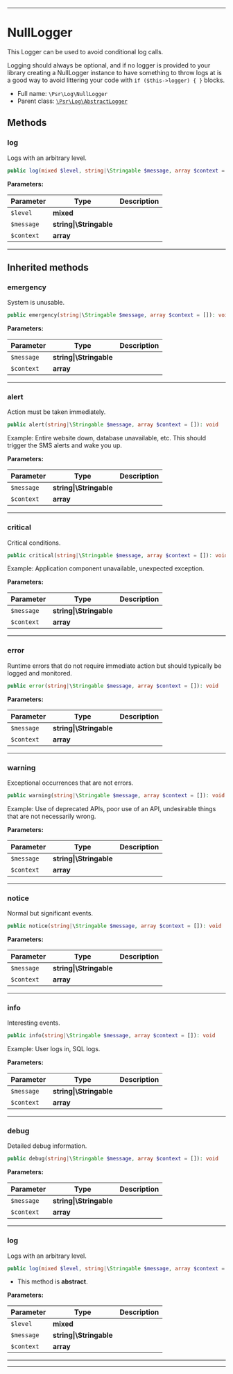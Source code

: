 ***

# NullLogger

This Logger can be used to avoid conditional log calls.

Logging should always be optional, and if no logger is provided to your
library creating a NullLogger instance to have something to throw logs at
is a good way to avoid littering your code with `if ($this->logger) { }`
blocks.

* Full name: `\Psr\Log\NullLogger`
* Parent class: [`\Psr\Log\AbstractLogger`](./AbstractLogger.md)

## Methods

### log

Logs with an arbitrary level.

```php
public log(mixed $level, string|\Stringable $message, array $context = []): void
```

**Parameters:**

| Parameter | Type | Description |
|-----------|------|-------------|
| `$level` | **mixed** |  |
| `$message` | **string&#124;\Stringable** |  |
| `$context` | **array** |  |

***

## Inherited methods

### emergency

System is unusable.

```php
public emergency(string|\Stringable $message, array $context = []): void
```

**Parameters:**

| Parameter | Type | Description |
|-----------|------|-------------|
| `$message` | **string&#124;\Stringable** |  |
| `$context` | **array** |  |

***

### alert

Action must be taken immediately.

```php
public alert(string|\Stringable $message, array $context = []): void
```

Example: Entire website down, database unavailable, etc. This should
trigger the SMS alerts and wake you up.

**Parameters:**

| Parameter | Type | Description |
|-----------|------|-------------|
| `$message` | **string&#124;\Stringable** |  |
| `$context` | **array** |  |

***

### critical

Critical conditions.

```php
public critical(string|\Stringable $message, array $context = []): void
```

Example: Application component unavailable, unexpected exception.

**Parameters:**

| Parameter | Type | Description |
|-----------|------|-------------|
| `$message` | **string&#124;\Stringable** |  |
| `$context` | **array** |  |

***

### error

Runtime errors that do not require immediate action but should typically
be logged and monitored.

```php
public error(string|\Stringable $message, array $context = []): void
```

**Parameters:**

| Parameter | Type | Description |
|-----------|------|-------------|
| `$message` | **string&#124;\Stringable** |  |
| `$context` | **array** |  |

***

### warning

Exceptional occurrences that are not errors.

```php
public warning(string|\Stringable $message, array $context = []): void
```

Example: Use of deprecated APIs, poor use of an API, undesirable things
that are not necessarily wrong.

**Parameters:**

| Parameter | Type | Description |
|-----------|------|-------------|
| `$message` | **string&#124;\Stringable** |  |
| `$context` | **array** |  |

***

### notice

Normal but significant events.

```php
public notice(string|\Stringable $message, array $context = []): void
```

**Parameters:**

| Parameter | Type | Description |
|-----------|------|-------------|
| `$message` | **string&#124;\Stringable** |  |
| `$context` | **array** |  |

***

### info

Interesting events.

```php
public info(string|\Stringable $message, array $context = []): void
```

Example: User logs in, SQL logs.

**Parameters:**

| Parameter | Type | Description |
|-----------|------|-------------|
| `$message` | **string&#124;\Stringable** |  |
| `$context` | **array** |  |

***

### debug

Detailed debug information.

```php
public debug(string|\Stringable $message, array $context = []): void
```

**Parameters:**

| Parameter | Type | Description |
|-----------|------|-------------|
| `$message` | **string&#124;\Stringable** |  |
| `$context` | **array** |  |

***

### log

Logs with an arbitrary level.

```php
public log(mixed $level, string|\Stringable $message, array $context = []): void
```

* This method is **abstract**.

**Parameters:**

| Parameter | Type | Description |
|-----------|------|-------------|
| `$level` | **mixed** |  |
| `$message` | **string&#124;\Stringable** |  |
| `$context` | **array** |  |

***


***

